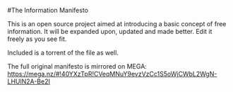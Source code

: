 #The Information Manifesto

This is an open source project aimed at introducing a basic concept of free information.
It will be expanded upon, updated and made better. Edit it freely as you see fit.

Included is a torrent of the file as well. 

The full original manifesto is mirrored on MEGA:
https://mega.nz/#!40YXzTpR!CVeqMNuY9evzVzCc1S5oWjCWbL2WgN-LHUlN2A-Be2I
